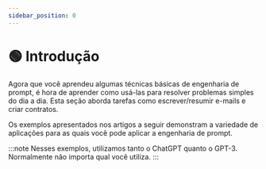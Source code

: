 ```yaml
---
sidebar_position: 0
---
```


# 🟢 Introdução

Agora que você aprendeu algumas técnicas básicas de engenharia de prompt, é hora de aprender como usá-las para resolver problemas simples do dia a dia. Esta seção aborda tarefas como escrever/resumir e-mails e criar contratos.

Os exemplos apresentados nos artigos a seguir demonstram a variedade de aplicações para as quais você pode aplicar a engenharia de prompt.

:::note
Nesses exemplos, utilizamos tanto o ChatGPT quanto o GPT-3. Normalmente não importa qual você utiliza.
:::

